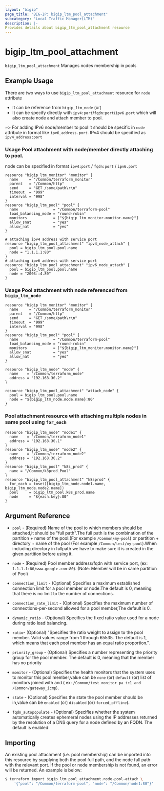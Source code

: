 ```yaml
---
layout: "bigip"
page_title: "BIG-IP: bigip_ltm_pool_attachment"
subcategory: "Local Traffic Manager(LTM)"
description: |-
Provides details about bigip_ltm_pool_attachment resource
---
```


# bigip\_ltm\_pool\_attachment

`bigip_ltm_pool_attachment` Manages nodes membership in pools

## Example Usage

There are two ways to use `bigip_ltm_pool_attachment` resource for `node` attribute

* It can be reference from `bigip_ltm_node` (or)
* It can be specify directly with `ipv4:port`/`fqdn:port`/`ipv6.port` which will also create node and attach member to pool.

~> For adding IPv6 node/member to pool it should be specific in `node` attribute in format like `ipv6_address.port`.
IPv4 should be specified as `ipv4_address:port`


### Usage Pool attachment with node/member directly attaching to pool.

node can be specified in format `ipv4:port` / `fqdn:port` / `ipv6.port`

```hcl
resource "bigip_ltm_monitor" "monitor" {
  name     = "/Common/terraform_monitor"
  parent   = "/Common/http"
  send     = "GET /some/path\r\n"
  timeout  = "999"
  interval = "998"
}
resource "bigip_ltm_pool" "pool" {
  name                = "/Common/terraform-pool"
  load_balancing_mode = "round-robin"
  monitors            = ["${bigip_ltm_monitor.monitor.name}"]
  allow_snat          = "yes"
  allow_nat           = "yes"
}

# attaching ipv4 address with service port
resource "bigip_ltm_pool_attachment" "ipv4_node_attach" {
  pool = bigip_ltm_pool.pool.name
  node = "1.1.1.1:80"
}
# attaching ipv6 address with service port
resource "bigip_ltm_pool_attachment" "ipv6_node_attach" {
  pool = bigip_ltm_pool.pool.name
  node = "2003::4.80"
}

```

### Usage Pool attachment with node referenced from `bigip_ltm_node`

```hcl
resource "bigip_ltm_monitor" "monitor" {
  name     = "/Common/terraform_monitor"
  parent   = "/Common/http"
  send     = "GET /some/path\r\n"
  timeout  = "999"
  interval = "998"
}
resource "bigip_ltm_pool" "pool" {
  name                = "/Common/terraform-pool"
  load_balancing_mode = "round-robin"
  monitors            = ["${bigip_ltm_monitor.monitor.name}"]
  allow_snat          = "yes"
  allow_nat           = "yes"
}

resource "bigip_ltm_node" "node" {
  name    = "/Common/terraform_node"
  address = "192.168.30.2"
}

resource "bigip_ltm_pool_attachment" "attach_node" {
  pool = bigip_ltm_pool.pool.name
  node = "${bigip_ltm_node.node.name}:80"
}
```

### Pool attachment resource with attaching multiple nodes in same pool using `for_each`

```hcl
resource "bigip_ltm_node" "node1" {
  name    = "/Common/terraform_node1"
  address = "192.168.30.1"
}
resource "bigip_ltm_node" "node2" {
  name    = "/Common/terraform_node2"
  address = "192.168.30.2"
}
resource "bigip_ltm_pool" "k8s_prod" {
  name = "/Common/k8prod_Pool"
}
resource "bigip_ltm_pool_attachment" "k8sprod" {
  for_each = toset([bigip_ltm_node.node1.name, bigip_ltm_node.node2.name])
  pool     = bigip_ltm_pool.k8s_prod.name
  node     = "${each.key}:80"
}
```


## Argument Reference

* `pool` - (Required) Name of the pool to which members should be attached,it should be "full path".The full path is the combination of the partition + name of the pool.(For example `/Common/my-pool`) or partition + directory + name of the pool (For example `/Common/test/my-pool`).When including directory in fullpath we have to make sure it is created in the given partition before using it.

* `node` - (Required) Pool member address/fqdn with service port, (ex: `1.1.1.1:80/www.google.com:80`). (Note: Member will be in same partition of Pool)

* `connection_limit` - (Optional) Specifies a maximum established connection limit for a pool member or node.The default is 0, meaning that there is no limit to the number of connections.

* `connection_rate_limit` - (Optional) Specifies the maximum number of connections-per-second allowed for a pool member,The default is 0.

* `dynamic_ratio` - (Optional) Specifies the fixed ratio value used for a node during ratio load balancing.

* `ratio`- (Optional) "Specifies the ratio weight to assign to the pool member. Valid values range from 1 through 65535. The default is 1, which means that each pool member has an equal ratio proportion.".

* `priority_group` - (Optional) Specifies a number representing the priority group for the pool member. The default is 0, meaning that the member has no priority

* `monitor` - (Optional) Specifies the health monitors that the system uses to monitor this pool member,value can be `none` (or) `default` (or) list of monitors joined with and ( ex: `/Common/test_monitor_pa_tc1 and /Common/gateway_icmp`).

* `state` - (Optional) Specifies the state the pool member should be in,value can be `enabled` (or) `disabled` (or) `forced_offline`).

* `fqdn_autopopulate` - (Optional) Specifies whether the system automatically creates ephemeral nodes using the IP addresses returned by the resolution of a DNS query for a node defined by an FQDN. The default is enabled

## Importing
An existing pool attachment (i.e. pool membership) can be imported into this resource by supplying both the pool full path, and the node full path with the relevant port. If the pool or node membership is not found, an error will be returned. An example is below:

```sh
$ terraform import bigip_ltm_pool_attachment.node-pool-attach \
	'{"pool": "/Common/terraform-pool", "node": "/Common/node1:80"}'
```
